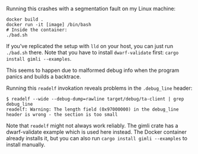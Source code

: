 Running this crashes with a segmentation fault on my Linux machine:

```
docker build .
docker run -it [image] /bin/bash
# Inside the container:
./bad.sh
```

If you've replicated the setup with `lld` on your host, you can just run
`./bad.sh` there. Note that you have to install `dwarf-validate` first:
`cargo install gimli --examples`.

This seems to happen due to malformed debug info when the program panics and
builds a backtrace.

Running this `readelf` invokation reveals problems in the `.debug_line` header:

```
$ readelf --wide --debug-dump=rawline target/debug/ta-client | grep debug_line
readelf: Warning: The length field (0x97000000) in the debug_line header is wrong - the section is too small
```

Note that `readelf` might not always work reliably. The gimli crate has a
dwarf-validate example which is used here instead. The Docker container already
installs it, but you can also run `cargo install gimli --examples` to install
manually.
